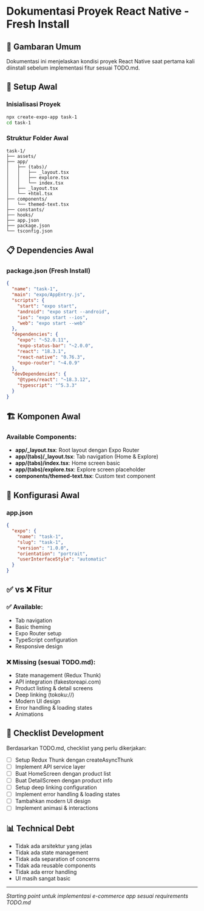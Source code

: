 # Dokumentasi Proyek React Native - Fresh Install

## 📱 Gambaran Umum

Dokumentasi ini menjelaskan kondisi proyek React Native saat pertama kali diinstall sebelum implementasi fitur sesuai TODO.md.

## 🚀 Setup Awal

### Inisialisasi Proyek

```bash
npx create-expo-app task-1
cd task-1
```

### Struktur Folder Awal

```
task-1/
├── assets/
├── app/
│   ├── (tabs)/
│   │   ├── _layout.tsx
│   │   ├── explore.tsx
│   │   └── index.tsx
│   ├── _layout.tsx
│   └── +html.tsx
├── components/
│   └── themed-text.tsx
├── constants/
├── hooks/
├── app.json
├── package.json
└── tsconfig.json
```

## 📋 Dependencies Awal

### package.json (Fresh Install)

```json
{
  "name": "task-1",
  "main": "expo/AppEntry.js",
  "scripts": {
    "start": "expo start",
    "android": "expo start --android",
    "ios": "expo start --ios",
    "web": "expo start --web"
  },
  "dependencies": {
    "expo": "~52.0.11",
    "expo-status-bar": "~2.0.0",
    "react": "18.3.1",
    "react-native": "0.76.3",
    "expo-router": "~4.0.9"
  },
  "devDependencies": {
    "@types/react": "~18.3.12",
    "typescript": "^5.3.3"
  }
}
```

## 🏗️ Komponen Awal

### Available Components:

- **app/\_layout.tsx**: Root layout dengan Expo Router
- **app/(tabs)/\_layout.tsx**: Tab navigation (Home & Explore)
- **app/(tabs)/index.tsx**: Home screen basic
- **app/(tabs)/explore.tsx**: Explore screen placeholder
- **components/themed-text.tsx**: Custom text component

## 🔧 Konfigurasi Awal

### app.json

```json
{
  "expo": {
    "name": "task-1",
    "slug": "task-1",
    "version": "1.0.0",
    "orientation": "portrait",
    "userInterfaceStyle": "automatic"
  }
}
```

## ✅ vs ❌ Fitur

### ✅ Available:

- Tab navigation
- Basic theming
- Expo Router setup
- TypeScript configuration
- Responsive design

### ❌ Missing (sesuai TODO.md):

- State management (Redux Thunk)
- API integration (fakestoreapi.com)
- Product listing & detail screens
- Deep linking (tokoku://)
- Modern UI design
- Error handling & loading states
- Animations

## 🎯 Checklist Development

Berdasarkan TODO.md, checklist yang perlu dikerjakan:

- [ ] Setup Redux Thunk dengan createAsyncThunk
- [ ] Implement API service layer
- [ ] Buat HomeScreen dengan product list
- [ ] Buat DetailScreen dengan product info
- [ ] Setup deep linking configuration
- [ ] Implement error handling & loading states
- [ ] Tambahkan modern UI design
- [ ] Implement animasi & interactions

## 📊 Technical Debt

- Tidak ada arsitektur yang jelas
- Tidak ada state management
- Tidak ada separation of concerns
- Tidak ada reusable components
- Tidak ada error handling
- UI masih sangat basic

---

_Starting point untuk implementasi e-commerce app sesuai requirements TODO.md_
